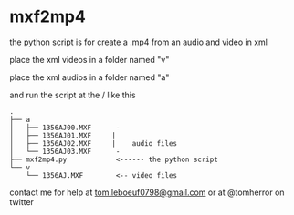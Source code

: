 # mxf2mp4

the python script is for create a .mp4 from an audio and video in xml

place the xml videos in a folder named "v"

place the xml audios in a folder named "a"

and run the script at the /
like this
```
.
├── a
│   ├── 1356AJ00.MXF      -
│   ├── 1356AJ01.MXF     |
│   ├── 1356AJ02.MXF     |    audio files
│   └── 1356AJ03.MXF      -
├── mxf2mp4.py            <------ the python script
└── v
    └── 1356AJ.MXF        <-- video files
```
contact me for help at tom.leboeuf0798@gmail.com or at @tomherror on twitter
